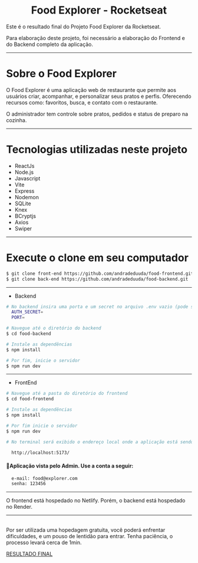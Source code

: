 <p align="center">
  <h1 align="center">Food Explorer - Rocketseat</h1>
</p>

Este é o resultado final do Projeto Food Explorer da Rocketseat.

Para elaboração deste projeto, foi necessário a elaboração do Frontend e do Backend completo da aplicação.
___

# Sobre o Food Explorer
O Food Explorer é uma aplicação web de restaurante que permite aos usuários criar, acompanhar, e personalizar seus pratos e perfis. 
Oferecendo recursos como: favoritos, busca, e contato com o restaurante. 

O administrador tem controle sobre pratos, pedidos e status de preparo na cozinha. 

___

# Tecnologias utilizadas neste projeto

- ReactJs
- Node.js
- Javascript
- Vite
- Express
- Nodemon
- SQLite
- Knex
- BCryptjs
- Axios
- Swiper
___

# Execute o clone em seu computador

```bash
$ git clone front-end https://github.com/andradeduuda/food-frontend.git
$ git clone back-end https://github.com/andradeduuda/food-backend.git
```
___

- Backend
```bash
# No backend insira uma porta e um secret no arquivo .env vazio (pode ser o de sua preferência)
  AUTH_SECRET=
  PORT=

# Navegue até o diretório do backend
$ cd food-backend

# Instale as dependências
$ npm install

# Por fim, inicie o servidor
$ npm run dev
```
___

- FrontEnd
```bash
# Navegue até a pasta do diretório do frontend
$ cd food-frontend

# Instale as dependências
$ npm install

# Por fim inicie o servidor
$ npm run dev

# No terminal será exibido o endereço local onde a aplicação está sendo executada. Basta pressionar ctrl + click e irá abrir automáticamente. O endereço usado na criação do projeto foi este:

  http://localhost:5173/
```

#### 🔑Aplicação vista pelo Admin. Use a conta a seguir:

```bash
  e-mail: food@explorer.com
  senha: 123456
```
___

O frontend está hospedado no Netlify.
Porém, o backend está hospedado no Render.
___

<br>
Por ser utilizada uma hopedagem gratuita, você poderá enfrentar dificuldades, e um pouso de lentidão para entrar. Tenha paciência, o processo levará cerca de 1min.
<br>

[RESULTADO FINAL](https://madu-foodexplorer.netlify.app/)